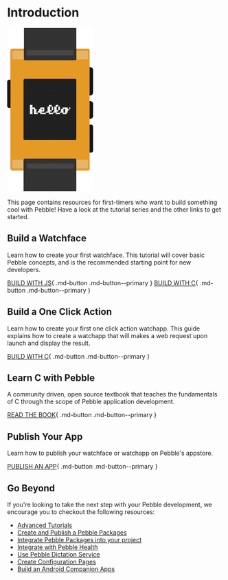 # Introduction

<!-- TODO: no centering available? -->

![](../../assets/images/tutorials/long-pebble.png)

This page contains resources for first-timers who want to build something cool
with Pebble! Have a look at the tutorial series and the other links to get
started.

## Build a Watchface

Learn how to create your first watchface. This tutorial will cover basic Pebble
concepts, and is the recommended starting point for new developers.

[BUILD WITH JS](#){ .md-button .md-button--primary } [BUILD WITH C](#){ .md-button .md-button--primary }

## Build a One Click Action

Learn how to create your first one click action watchapp. This guide explains
how to create a watchapp that will makes a web request upon launch and display
the result.

[BUILD WITH C](#){ .md-button .md-button--primary }

## Learn C with Pebble

A community driven, open source textbook that teaches the fundamentals of C through the scope of Pebble application development.

[READ THE BOOK](#){ .md-button .md-button--primary }

## Publish Your App

Learn how to publish your watchface or watchapp on Pebble's appstore.

[PUBLISH AN APP](#){ .md-button .md-button--primary }

## Go Beyond

If you're looking to take the next step with your Pebble development, we
encourage you to checkout the following resources:

- [Advanced Tutorials](<>)
- [Create and Publish a Pebble Packages](<>)
- [Integrate Pebble Packages into your project](<>)
- [Integrate with Pebble Health](<>)
- [Use Pebble Dictation Service](<>)
- [Create Configuration Pages](<>)
- [Build an Android Companion Apps](<>)
